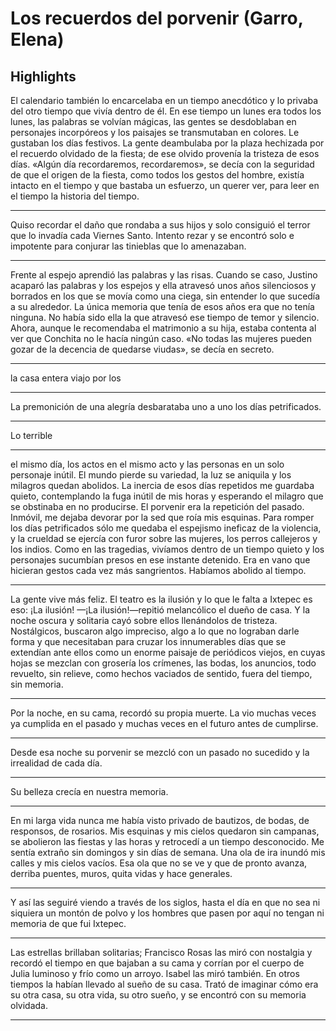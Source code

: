# **Los recuerdos del porvenir (Garro, Elena)**

## Highlights

 El calendario también lo encarcelaba en un tiempo anecdótico y lo privaba del otro tiempo que vivía dentro de él. En ese tiempo un lunes era todos los lunes, las palabras se volvían mágicas, las gentes se desdoblaban en personajes incorpóreos y los paisajes se transmutaban en colores. Le gustaban los días festivos. La gente deambulaba por la plaza hechizada por el recuerdo olvidado de la fiesta; de ese olvido provenía la tristeza de esos días. «Algún día recordaremos, recordaremos», se decía con la seguridad de que el origen de la fiesta, como todos los gestos del hombre, existía intacto en el tiempo y que bastaba un esfuerzo, un querer ver, para leer en el tiempo la historia del tiempo.


---


 Quiso recordar el daño que rondaba a sus hijos y solo consiguió el terror que lo invadía cada Viernes Santo. Intento rezar y se encontró solo e impotente para conjurar las tinieblas que lo amenazaban.


---


 Frente al espejo aprendió las palabras y las risas. Cuando se caso, Justino acaparó las palabras y los espejos y ella atravesó unos años silenciosos y borrados en los que se movía como una ciega, sin entender lo que sucedía a su alrededor. La única memoria que tenía de esos años era que no tenía ninguna. No había sido ella la que atravesó ese tiempo de temor y silencio. Ahora, aunque le recomendaba el matrimonio a su hija, estaba contenta al ver que Conchita no le hacía ningún caso. «No todas las mujeres pueden gozar de la decencia de quedarse viudas», se decía en secreto.


---


 la casa entera viajo por los


---


 La premonición de una alegría desbarataba uno a uno los días petrificados.


---


 Lo terrible


---


 el mismo día, los actos en el mismo acto y las personas en un solo personaje inútil. El mundo pierde su variedad, la luz se aniquila y los milagros quedan abolidos. La inercia de esos días repetidos me guardaba quieto, contemplando la fuga inútil de mis horas y esperando el milagro que se obstinaba en no producirse. El porvenir era la repetición del pasado. Inmóvil, me dejaba devorar por la sed que roía mis esquinas. Para romper los días petrificados sólo me quedaba el espejismo ineficaz de la violencia, y la crueldad se ejercía con furor sobre las mujeres, los perros callejeros y los indios. Como en las tragedias, vivíamos dentro de un tiempo quieto y los personajes sucumbían presos en ese instante detenido. Era en vano que hicieran gestos cada vez más sangrientos. Habíamos abolido al tiempo.


---


 La gente vive más feliz. El teatro es la ilusión y lo que le falta a Ixtepec es eso: ¡La ilusión! —¡La ilusión!—repitió melancólico el dueño de casa. Y la noche oscura y solitaria cayó sobre ellos llenándolos de tristeza. Nostálgicos, buscaron algo impreciso, algo a lo que no lograban darle forma y que necesitaban para cruzar los innumerables días que se extendían ante ellos como un enorme paisaje de periódicos viejos, en cuyas hojas se mezclan con grosería los crímenes, las bodas, los anuncios, todo revuelto, sin relieve, como hechos vaciados de sentido, fuera del tiempo, sin memoria.


---


 Por la noche, en su cama, recordó su propia muerte. La vio muchas veces ya cumplida en el pasado y muchas veces en el futuro antes de cumplirse.


---


 Desde esa noche su porvenir se mezcló con un pasado no sucedido y la irrealidad de cada día.


---


 Su belleza crecía en nuestra memoria.


---


 En mi larga vida nunca me había visto privado de bautizos, de bodas, de responsos, de rosarios. Mis esquinas y mis cielos quedaron sin campanas, se abolieron las fiestas y las horas y retrocedí a un tiempo desconocido. Me sentía extraño sin domingos y sin días de semana. Una ola de ira inundó mis calles y mis cielos vacíos. Esa ola que no se ve y que de pronto avanza, derriba puentes, muros, quita vidas y hace generales.


---


 Y así las seguiré viendo a través de los siglos, hasta el día en que no sea ni siquiera un montón de polvo y los hombres que pasen por aquí no tengan ni memoria de que fui Ixtepec.


---


 Las estrellas brillaban solitarias; Francisco Rosas las miró con nostalgia y recordó el tiempo en que bajaban a su cama y corrían por el cuerpo de Julia luminoso y frío como un arroyo. Isabel las miró también. En otros tiempos la habían llevado al sueño de su casa. Trató de imaginar cómo era su otra casa, su otra vida, su otro sueño, y se encontró con su memoria olvidada.


---


